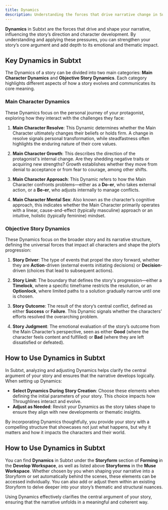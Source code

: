 ```yaml
---
title: Dynamics
description: Understanding the forces that drive narrative change in Subtxt
---
```


**Dynamics** in Subtxt are the forces that drive and shape your narrative, influencing the story’s direction and character development. By understanding and applying these pressures, you can strengthen your story’s core argument and add depth to its emotional and thematic impact.

## Key Dynamics in Subtxt

The Dynamics of a story can be divided into two main categories: **Main Character Dynamics** and **Objective Story Dynamics**. Each category highlights different aspects of how a story evolves and communicates its core meaning.

### Main Character Dynamics

These Dynamics focus on the personal journey of your protagonist, exploring how they interact with the challenges they face:

1. **Main Character Resolve**: This Dynamic determines whether the Main Character ultimately changes their beliefs or holds firm. A change in resolve signals personal transformation, while steadfastness often highlights the enduring nature of their core values.

2. **Main Character Growth**: This describes the direction of the protagonist's internal change. Are they shedding negative traits or acquiring new strengths? Growth establishes whether they move from denial to acceptance or from fear to courage, among other shifts.

3. **Main Character Approach**: This Dynamic refers to how the Main Character confronts problems—either as a **Do-er**, who takes external action, or a **Be-er**, who adjusts internally to manage conflicts.

4. **Main Character Mental Sex**: Also known as the character’s cognitive approach, this indicates whether the Main Character primarily operates with a linear, cause-and-effect (typically masculine) approach or an intuitive, holistic (typically feminine) mindset.

### Objective Story Dynamics

These Dynamics focus on the broader story and its narrative structure, defining the universal forces that impact all characters and shape the plot’s progression:

1. **Story Driver**: The type of events that propel the story forward, whether they are **Action**-driven (external events initiating decisions) or **Decision**-driven (choices that lead to subsequent actions).

2. **Story Limit**: The boundary that defines the story's progression—either a **Timelock**, where a specific timeframe restricts the resolution, or an **Optionlock**, where limited paths to a solution gradually narrow until one is chosen.

3. **Story Outcome**: The result of the story’s central conflict, defined as either **Success** or **Failure**. This Dynamic signals whether the characters’ efforts resolved the overarching problem.

4. **Story Judgment**: The emotional evaluation of the story’s outcome from the Main Character’s perspective, seen as either **Good** (where the character feels content and fulfilled) or **Bad** (where they are left dissatisfied or defeated).

## How to Use Dynamics in Subtxt

In Subtxt, analyzing and adjusting Dynamics helps clarify the central argument of your story and ensures that the narrative develops logically. When setting up Dynamics:

- **Select Dynamics During Story Creation**: Choose these elements when defining the initial parameters of your story. This choice impacts how Throughlines interact and evolve.
- **Adjust as Needed**: Revisit your Dynamics as the story takes shape to ensure they align with new developments or thematic insights.

By incorporating Dynamics thoughtfully, you provide your story with a compelling structure that showcases not just what happens, but why it matters and how it impacts the characters and their world.

## How to Use Dynamics in Subtxt

You can find **Dynamics** in Subtxt under the **Storyform** section of **Forming** in the **Develop Workspace**, as well as listed above **Storyforms** in the **Muse Workspace**. Whether chosen by you when shaping your narrative into a Storyform or set automatically behind the scenes, these elements can be accessed individually. You can also add or adjust them within an existing Storyform to delve deeper into your story’s thematic and structural nuances.

Using Dynamics effectively clarifies the central argument of your story, ensuring that the narrative unfolds in a meaningful and coherent way.
